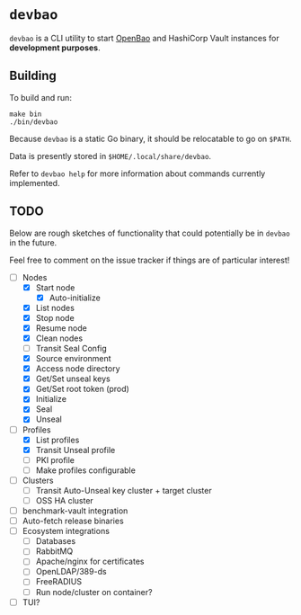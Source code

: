 # `devbao`

`devbao` is a CLI utility to start [OpenBao](https://github.com/openbao/openbao)
and HashiCorp Vault instances for **development purposes**.

## Building

To build and run:

```$
make bin
./bin/devbao
```

Because `devbao` is a static Go binary, it should be relocatable to go on `$PATH`.

Data is presently stored in `$HOME/.local/share/devbao`.

Refer to `devbao help` for more information about commands currently
implemented.

## TODO

Below are rough sketches of functionality that could potentially be in
`devbao` in the future.

Feel free to comment on the issue tracker if things are of particular
interest!

 - [ ] Nodes
   - [x] Start node
     - [x] Auto-initialize
   - [x] List nodes
   - [x] Stop node
   - [x] Resume node
   - [x] Clean nodes
   - [ ] Transit Seal Config
   - [x] Source environment
   - [x] Access node directory
   - [x] Get/Set unseal keys
   - [x] Get/Set root token (prod)
   - [x] Initialize
   - [x] Seal
   - [X] Unseal
 - [ ] Profiles
   - [x] List profiles
   - [x] Transit Unseal profile
   - [ ] PKI profile
   - [ ] Make profiles configurable
 - [ ] Clusters
   - [ ] Transit Auto-Unseal key cluster + target cluster
   - [ ] OSS HA cluster
 - [ ] benchmark-vault integration
 - [ ] Auto-fetch release binaries
 - [ ] Ecosystem integrations
   - [ ] Databases
   - [ ] RabbitMQ
   - [ ] Apache/nginx for certificates
   - [ ] OpenLDAP/389-ds
   - [ ] FreeRADIUS
   - [ ] Run node/cluster on container?
 - [ ] TUI?
